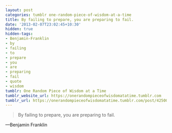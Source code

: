 ```yaml
---
layout: post
categories: tumblr one-random-piece-of-wisdom-at-a-time
title: By failing to prepare, you are preparing to fail.
date: '2013-02-07T23:02:45+10:30'
hidden: true
hidden-tags:
- Benjamin-Franklin
- by
- failing
- to
- prepare
- you
- are
- preparing
- fail
- quote
- wisdom
tumblr: One Random Piece of Wisdom at a Time
tumblr_website_url: https://onerandompieceofwisdomatatime.tumblr.com
tumblr_url: https://onerandompieceofwisdomatatime.tumblr.com/post/42500341645/by-failing-to-prepare-you-are-preparing-to-fail
---
```

> By failing to prepare, you are preparing to fail.

—Benjamin Franklin
